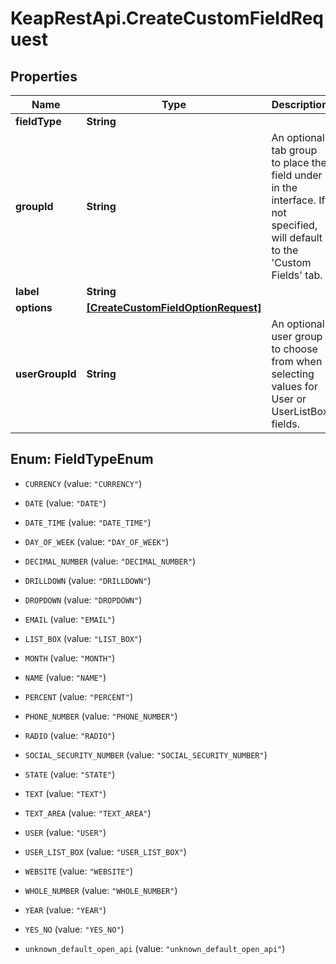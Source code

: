 # KeapRestApi.CreateCustomFieldRequest

## Properties

Name | Type | Description | Notes
------------ | ------------- | ------------- | -------------
**fieldType** | **String** |  | 
**groupId** | **String** | An optional tab group to place the field under in the interface.  If not specified, will default to the &#39;Custom Fields&#39; tab. | [optional] 
**label** | **String** |  | 
**options** | [**[CreateCustomFieldOptionRequest]**](CreateCustomFieldOptionRequest.md) |  | [optional] 
**userGroupId** | **String** | An optional user group to choose from when selecting values for User or UserListBox fields. | [optional] 



## Enum: FieldTypeEnum


* `CURRENCY` (value: `"CURRENCY"`)

* `DATE` (value: `"DATE"`)

* `DATE_TIME` (value: `"DATE_TIME"`)

* `DAY_OF_WEEK` (value: `"DAY_OF_WEEK"`)

* `DECIMAL_NUMBER` (value: `"DECIMAL_NUMBER"`)

* `DRILLDOWN` (value: `"DRILLDOWN"`)

* `DROPDOWN` (value: `"DROPDOWN"`)

* `EMAIL` (value: `"EMAIL"`)

* `LIST_BOX` (value: `"LIST_BOX"`)

* `MONTH` (value: `"MONTH"`)

* `NAME` (value: `"NAME"`)

* `PERCENT` (value: `"PERCENT"`)

* `PHONE_NUMBER` (value: `"PHONE_NUMBER"`)

* `RADIO` (value: `"RADIO"`)

* `SOCIAL_SECURITY_NUMBER` (value: `"SOCIAL_SECURITY_NUMBER"`)

* `STATE` (value: `"STATE"`)

* `TEXT` (value: `"TEXT"`)

* `TEXT_AREA` (value: `"TEXT_AREA"`)

* `USER` (value: `"USER"`)

* `USER_LIST_BOX` (value: `"USER_LIST_BOX"`)

* `WEBSITE` (value: `"WEBSITE"`)

* `WHOLE_NUMBER` (value: `"WHOLE_NUMBER"`)

* `YEAR` (value: `"YEAR"`)

* `YES_NO` (value: `"YES_NO"`)

* `unknown_default_open_api` (value: `"unknown_default_open_api"`)




